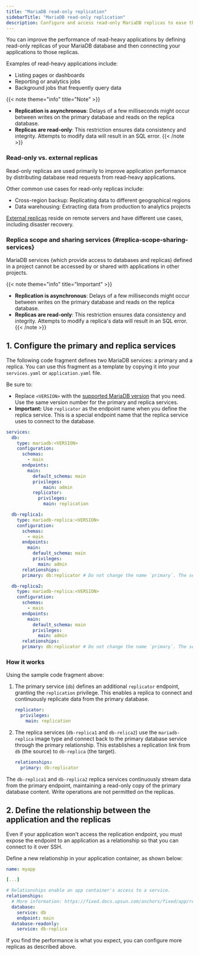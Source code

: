 ```yaml
---
title: "MariaDB read-only replication"
sidebarTitle: "MariaDB read-only replication"
description: Configure and access read-only MariaDB replicas to ease the load on a primary database.
---
```


You can improve the performance of read-heavy applications by defining read-only replicas of your MariaDB database and then connecting your applications to those replicas. 

Examples of read-heavy applications include: 
- Listing pages or dashboards
- Reporting or analytics jobs
- Background jobs that frequently query data

{{< note theme="info" title="Note" >}}
- **Replication is asynchronous**: Delays of a few milliseconds might occur between writes on the primary database and reads on the replica database.
- **Replicas are read-only**: This restriction ensures data consistency and integrity. Attempts to modify data will result in an SQL error.
{{< /note >}}

### Read-only vs. external replicas
Read-only replicas are used primarily to improve application performance by distributing database read requests from read-heavy applications.  

Other common use cases for read-only replicas include: 
- Cross-region backup: Replicating data to different geographical regions
- Data warehousing: Extracting data from production to analytics projects

[External replicas](/add-services/mysql/mysql-replication.md) reside on remote servers and have different use cases, including disaster recovery.

### Replica scope and sharing services {#replica-scope-sharing-services}
MariaDB services (which provide access to databases and replicas) defined in a project cannot be accessed by or shared with applications in other projects. 

{{< note theme="info" title="Important" >}}
- **Replication is asynchronous**: Delays of a few milliseconds might occur between writes on the primary database and reads on the replica database.
- **Replicas are read-only**: This restriction ensures data consistency and integrity. Attempts to modify a replica's data will result in an SQL error.
{{< /note >}}

## 1. Configure the primary and replica services 

The following code fragment defines two MariaDB services: a primary and a replica. You can use this fragment as a template by copying it into your `services.yaml` or `application.yaml` file. 

Be sure to: 
- Replace `<VERSION>` with the [supported MariaDB version](/add-services/mysql/_index.md#supported-versions) that you need. Use the same version number for the primary and replica services.
- **Important:** Use `replicator` as the endpoint name when you define the replica service. This is a special endpoint name that the replica service uses to connect to the database.

```yaml {configFile="services"}
services:
  db:
    type: mariadb:<VERSION>
    configuration:
      schemas:
        - main
      endpoints:
        main:
          default_schema: main
          privileges:
              main: admin
          replicator:
            privileges:
              main: replication

  db-replica1:
    type: mariadb-replica:<VERSION>
    configuration:
      schemas:
        - main
      endpoints:
        main:
          default_schema: main
          privileges:
            main: admin
      relationships:
      primary: db:replicator # Do not change the name `primary`. The service expects to receive this name.

  db-replica2:
    type: mariadb-replica:<VERSION>
    configuration:
      schemas:
        - main
      endpoints:
        main:
          default_schema: main
          privileges:
            main: admin
      relationships:
      primary: db:replicator # Do not change the name `primary`. The service expects to receive this name.
```

### How it works

Using the sample code fragment above: 

1. The primary service (`db`) defines an additional `replicator` endpoint, granting the `replication` privilege. This enables a replica to connect and continuously replicate data from the primary database. 

    ```yaml
    replicator:
      privileges:
        main: replication
    ```

2. The replica services (`db-replica1` and `db-relica2`) use the `mariadb-replica` image type and connect back to the primary database service through the primary relationship. This establishes a replication link from `db` (the source) to `db-replica` (the target).

    ```yaml
    relationships:
      primary: db:replicator
    ```
    
The `db-replica1` and `db-replica2` replica services continuously stream data from the primary endpoint, maintaining a read-only copy of the primary database content. Write operations are not permitted on the replicas. 


## 2. Define the relationship between the application and the replicas

Even if your application won't access the replication endpoint, you must expose the endpoint to an application as a relationship so that you can connect to it over SSH.

Define a new relationship in your application container, as shown below:

```yaml {configFile="app"}
name: myapp

[...]

# Relationships enable an app container's access to a service.
relationships:
  # More information: https://fixed.docs.upsun.com/anchors/fixed/app/reference/relationships/
  database:
    service: db
    endpoint: main
  database-readonly:
    service: db-replica
```

If you find the performance is what you expect, you can configure more replicas as described above.
